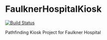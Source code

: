 # FaulknerHospitalKiosk
[![Build Status](https://travis-ci.org/mplemay/FaulknerHospitalKiosk.svg?branch=master)](https://travis-ci.org/mplemay/FaulknerHospitalKiosk)

Pathfinding Kiosk Project for Faulkner Hospital
